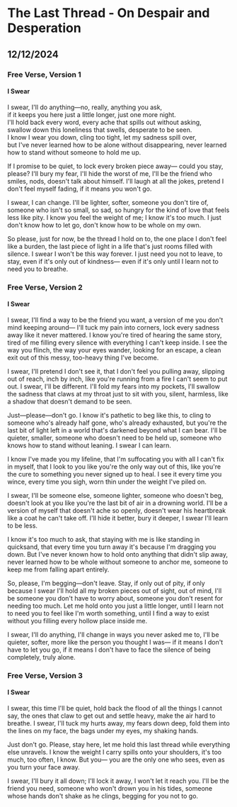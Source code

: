 # The Last Thread - On Despair and Desperation
## 12/12/2024

### Free Verse, Version 1

#### I Swear

I swear, I'll do anything—no, really, anything you ask,     
if it keeps you here just a little longer, just one more night.     
I'll hold back every word, every ache that spills out without asking,       
swallow down this loneliness that swells, desperate to be seen.     
I know I wear you down, cling too tight, let my sadness spill over,     
but I've never learned how to be alone without disappearing, 
never learned how to stand without someone to hold me up. 

If I promise to be quiet, to lock every broken piece away— 
could you stay, please? I'll bury my fear, I'll hide the worst of me, 
I'll be the friend who smiles, nods, doesn't talk about himself. 
I'll laugh at all the jokes, pretend I don't feel myself fading, 
if it means you won't go. 

I swear, I can change. I'll be lighter, softer, someone you don't tire of, 
someone who isn't so small, so sad, so hungry for the kind of love 
that feels less like pity. I know you feel the weight of me; I know it's too much. 
I just don't know how to let go, don't know how to be whole on my own. 

So please, just for now, be the thread I hold on to, 
the one place I don't feel like a burden, the last piece of light 
in a life that's just rooms filled with silence. I swear I won't be this way forever. 
I just need you not to leave, to stay, even if it's only out of kindness— 
even if it's only until I learn not to need you to breathe. 

### Free Verse, Version 2

#### I Swear

I swear, I'll find a way to be the friend you want, a version of me you don't mind keeping around— 
I'll tuck my pain into corners, lock every sadness away like it never mattered. 
I know you're tired of hearing the same story, tired of me filling every silence 
with everything I can't keep inside. I see the way you flinch, the way your eyes wander, 
looking for an escape, a clean exit out of this messy, too-heavy thing I've become. 

I swear, I'll pretend I don't see it, that I don't feel you pulling away, 
slipping out of reach, inch by inch, like you're running from a fire I can't seem to put out. 
I swear, I'll be different. I'll fold my fears into my pockets, 
I'll swallow the sadness that claws at my throat just to sit with you, 
silent, harmless, like a shadow that doesn't demand to be seen. 

Just—please—don't go. I know it's pathetic to beg like this, 
to cling to someone who's already half gone, who's already exhausted, 
but you're the last bit of light left in a world that's darkened beyond what I can bear. 
I'll be quieter, smaller, someone who doesn't need to be held up, 
someone who knows how to stand without leaning. I swear I can learn. 

I know I've made you my lifeline, that I'm suffocating you with all I can't fix in myself, 
that I look to you like you're the only way out of this, like you're the cure 
to something you never signed up to heal. I see it every time you wince, 
every time you sigh, worn thin under the weight I've piled on. 

I swear, I'll be someone else, someone lighter, someone who doesn't beg, 
doesn't look at you like you're the last bit of air in a drowning world. 
I'll be a version of myself that doesn't ache so openly, 
doesn't wear his heartbreak like a coat he can't take off. 
I'll hide it better, bury it deeper, I swear I'll learn to be less. 

I know it's too much to ask, that staying with me is like standing in quicksand, 
that every time you turn away it's because I'm dragging you down. 
But I've never known how to hold onto anything that didn't slip away, 
never learned how to be whole without someone to anchor me, 
someone to keep me from falling apart entirely. 

So, please, I'm begging—don't leave. Stay, if only out of pity, if only because I swear 
I'll hold all my broken pieces out of sight, out of mind, 
I'll be someone you don't have to worry about, someone you don't resent for needing too much. 
Let me hold onto you just a little longer, 
until I learn not to need you to feel like I'm worth something, 
until I find a way to exist without you filling every hollow place inside me. 

I swear, I'll do anything, I'll change in ways you never asked me to, 
I'll be quieter, softer, more like the person you thought I was— 
if it means I don't have to let you go, if it means I don't have to face 
the silence of being completely, truly alone. 


### Free Verse, Version 3

#### I Swear

I swear, 
this time I'll be quiet, 
hold back the flood of all the things I cannot say, 
the ones that claw to get out and settle heavy, 
make the air hard to breathe. 
I swear, 
I'll tuck my hurts away, my fears down deep, 
fold them into the lines on my face, 
the bags under my eyes, my shaking hands. 

Just don't go. 
Please, stay here, let me hold this last thread 
while everything else unravels. 
I know the weight I carry spills onto your shoulders, 
it's too much, too often, I know. 
But you— 
you are the only one who sees, 
even as you turn your face away. 

I swear, 
I'll bury it all down; I'll lock it away, 
I won't let it reach you. 
I'll be the friend you need, 
someone who won't drown you in his tides, 
someone whose hands don't shake as he clings, 
begging for you not to go. 

